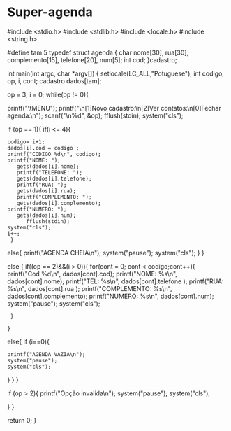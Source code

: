 # Super-agenda
#include <stdio.h>
#include <stdlib.h>
#include <locale.h>
#include <string.h>

#define tam 5
typedef struct agenda {
 char nome[30], rua[30], complemento[15], telefone[20], num[5];
 int cod;
}cadastro;

int main(int argc, char *argv[]) {
 setlocale(LC_ALL,"Potuguese");
 int codigo, op, i, cont;
 cadastro dados[tam];
    
    
 op = 3;
 i = 0;
 while(op != 0){
  
  printf("\tMENU");
  printf("\n[1]Novo cadastro:\n[2]Ver contatos:\n[0]Fechar agenda:\n");
  scanf("\n%d", &op);
  fflush(stdin);
     system("cls");
  
  if (op == 1){
      if(i <= 4){
   
    codigo= i+1;
    dados[i].cod = codigo ;
    printf("CODIGO %d\n", codigo);
    printf("NOME: "); 
       gets(dados[i].nome);
       printf("TELEFONE: ");
       gets(dados[i].telefone);
       printf("RUA: ");
       gets(dados[i].rua);
       printf("COMPLEMENTO: ");
       gets(dados[i].complemento);
    printf("NUMERO: ");
       gets(dados[i].num);
          fflush(stdin);
    system("cls");
    i++;
     }
   else{
    printf("AGENDA CHEIA\n");
    system("pause");
    system("cls");
   }
   }
   
   else {
    if((op == 2)&&(i > 0)){
     for(cont = 0; cont < codigo;cont++){
      printf("Cod %d\n", dados[cont].cod);
      printf("NOME: %s\n", dados[cont].nome);
      printf("TEL: %s\n", dados[cont].telefone );
      printf("RUA: %s\n", dados[cont].rua );
      printf("COMPLEMENTO: %s\n", dados[cont].complemento);
      printf("NUMERO: %s\n", dados[cont].num);
      system("pause");
      system("cls");
   
     }
     
    }
   else{
   	if (i==0){
	   
   	printf("AGENDA VAZIA\n");
   	system("pause");
   	system("cls");
   }
   }
   }
     
  if (op > 2){
      printf("Opção invalida\n");
      system("pause");
   system("cls");
      
  }
 }
 
 return 0;
}
